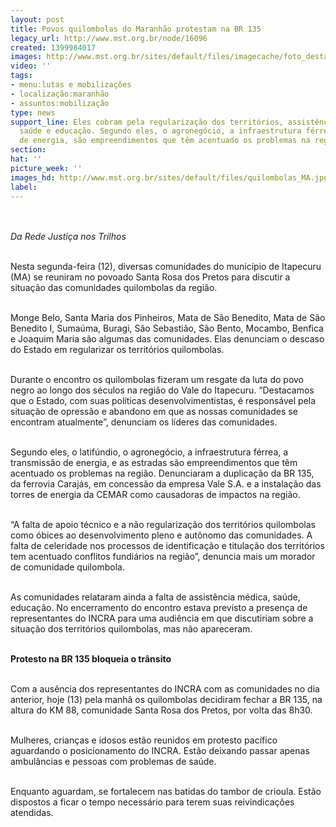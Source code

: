 ```yaml
---
layout: post
title: Povos quilombolas do Maranhão protestam na BR 135
legacy_url: http://www.mst.org.br/node/16096
created: 1399984017
images: http://www.mst.org.br/sites/default/files/imagecache/foto_destaque/quilombolas_MA.jpg
video: ''
tags:
- menu:lutas e mobilizações
- localização:maranhão
- assuntos:mobilização
type: news
support_line: Eles cobram pela regularização dos territórios, assistência médica,
  saúde e educação. Segundo eles, o agronegócio, a infraestrutura férrea, a transmissão
  de energia, são empreendimentos que têm acentuado os problemas na região.
section: 
hat: ''
picture_week: ''
images_hd: http://www.mst.org.br/sites/default/files/quilombolas_MA.jpg
label: 
---
```

<p><img style="margin: 10px;" src="http://www.mst.org.br/sites/default/files/quilombolas_MA.jpg" alt=""></p><p><em>Da Rede Justiça nos Trilhos</em></p><p><br>Nesta segunda-feira (12), diversas comunidades do município de Itapecuru (MA) se reuniram no povoado Santa Rosa dos Pretos para discutir a situação das comunidades quilombolas da região.</p><p><br>Monge Belo, Santa Maria dos Pinheiros, Mata de São Benedito, Mata de São Benedito I, Sumaúma, Buragi, São Sebastião, São Bento, Mocambo, Benfica e Joaquim Maria são algumas das comunidades. Elas denunciam o descaso do Estado em regularizar os territórios quilombolas.<br>&nbsp;</p><p>Durante o encontro os quilombolas fizeram um resgate da luta do povo negro ao longo dos séculos na região do Vale do Itapecuru. “Destacamos que o Estado, com suas políticas desenvolvimentistas, é responsável pela situação de opressão e abandono em que as nossas comunidades se encontram atualmente”, denunciam os líderes das comunidades.</p><p><br>Segundo eles, o latifúndio, o agronegócio, a infraestrutura férrea, a transmissão de energia, e as estradas são empreendimentos que têm acentuado os problemas na região. Denunciaram a duplicação da BR 135, da ferrovia Carajás, em concessão da empresa Vale S.A. e a instalação das torres de energia da CEMAR como causadoras de impactos na região.</p><p><br>“A falta de apoio técnico e a não regularização dos territórios quilombolas como óbices ao desenvolvimento pleno e autônomo das comunidades. A falta de celeridade nos processos de identificação e titulação dos territórios tem acentuado conflitos fundiários na região”, denuncia mais um morador de comunidade quilombola.</p><p><br>As comunidades relataram ainda a falta de assistência médica, saúde, educação. No encerramento do encontro estava previsto a presença de representantes do INCRA para uma audiência em que discutiriam sobre a situação dos territórios quilombolas, mas não apareceram.</p><p><strong><br>Protesto na BR 135 bloqueia o trânsito</strong></p><p><br>Com a ausência dos representantes do INCRA com as comunidades no dia anterior, hoje (13) pela manhã os quilombolas decidiram fechar a BR 135, na altura do KM 88, comunidade Santa Rosa dos Pretos, por volta das 8h30.</p><p><br>Mulheres, crianças e idosos estão reunidos em protesto pacífico aguardando o posicionamento do INCRA. Estão deixando passar apenas ambulâncias e pessoas com problemas de saúde.</p><p><br>Enquanto aguardam, se fortalecem nas batidas do tambor de crioula. Estão dispostos a ficar o tempo necessário para terem suas reivindicações atendidas.</p>

